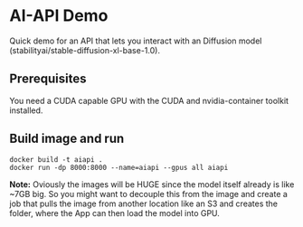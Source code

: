 # AI-API Demo
Quick demo for an API that lets you interact with an Diffusion model (stabilityai/stable-diffusion-xl-base-1.0).  

## Prerequisites
You need a CUDA capable GPU with the CUDA and nvidia-container toolkit installed.  

## Build image and run
```
docker build -t aiapi .
docker run -dp 8000:8000 --name=aiapi --gpus all aiapi
```

**Note:** Oviously the images will be HUGE since the model itself already is like ~7GB big. So you might want to decouple this from the image and create a job that pulls the image from another location like an S3 and creates the folder, where the App can then load the model into GPU.  